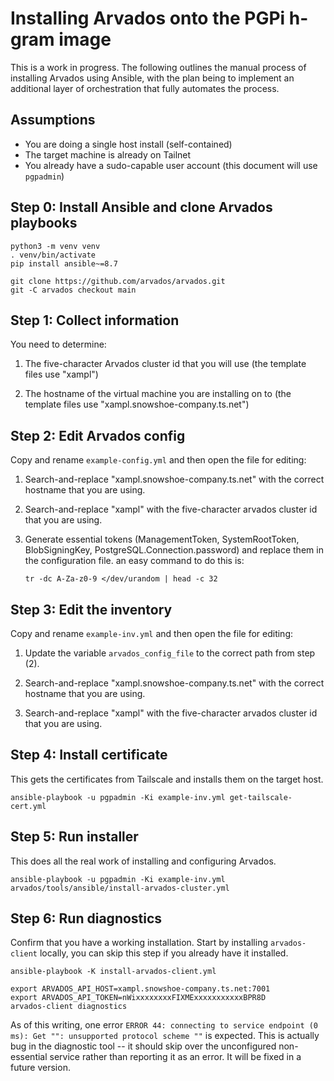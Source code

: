 # Installing Arvados onto the PGPi h-gram image

This is a work in progress.  The following outlines the manual process
of installing Arvados using Ansible, with the plan being to implement
an additional layer of orchestration that fully automates the process.

## Assumptions

* You are doing a single host install (self-contained)
* The target machine is already on Tailnet
* You already have a sudo-capable user account (this document will use `pgpadmin`)

## Step 0: Install Ansible and clone Arvados playbooks

```
python3 -m venv venv
. venv/bin/activate
pip install ansible~=8.7
```

```
git clone https://github.com/arvados/arvados.git
git -C arvados checkout main
```

## Step 1: Collect information

You need to determine:

1. The five-character Arvados cluster id that you will use (the template files use "xampl")

2. The hostname of the virtual machine you are installing on to (the template files use "xampl.snowshoe-company.ts.net")

## Step 2: Edit Arvados config

Copy and rename `example-config.yml` and then open the file for editing:

1. Search-and-replace "xampl.snowshoe-company.ts.net" with the correct hostname that you are using.

2. Search-and-replace "xampl" with the five-character arvados cluster id that you are using.

3. Generate essential tokens (ManagementToken, SystemRootToken, BlobSigningKey, PostgreSQL.Connection.password)
   and replace them in the configuration file.
   an easy command to do this is:
   ```
   tr -dc A-Za-z0-9 </dev/urandom | head -c 32
   ```

## Step 3: Edit the inventory

Copy and rename `example-inv.yml` and then open the file for editing:

1. Update the variable `arvados_config_file` to the correct path from step (2).

2. Search-and-replace "xampl.snowshoe-company.ts.net" with the correct hostname that you are using.

3. Search-and-replace "xampl" with the five-character arvados cluster id that you are using.

## Step 4: Install certificate

This gets the certificates from Tailscale and installs them on the target host.

```
ansible-playbook -u pgpadmin -Ki example-inv.yml get-tailscale-cert.yml
```

## Step 5: Run installer

This does all the real work of installing and configuring Arvados.

```
ansible-playbook -u pgpadmin -Ki example-inv.yml arvados/tools/ansible/install-arvados-cluster.yml
```

## Step 6: Run diagnostics

Confirm that you have a working installation.  Start by installing
`arvados-client` locally, you can skip this step if you already have
it installed.

```
ansible-playbook -K install-arvados-client.yml

export ARVADOS_API_HOST=xampl.snowshoe-company.ts.net:7001
export ARVADOS_API_TOKEN=nWixxxxxxxxFIXMExxxxxxxxxxxBPR8D
arvados-client diagnostics
```

As of this writing, one error `ERROR 44: connecting to service
endpoint (0 ms): Get "": unsupported protocol scheme ""` is expected.
This is actually bug in the diagnostic tool -- it should skip over the
unconfigured non-essential service rather than reporting it as an
error.  It will be fixed in a future version.
